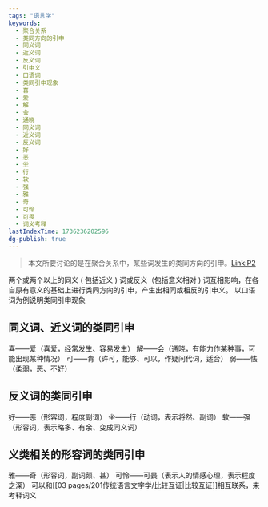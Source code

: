 ```yaml
---
tags: "语言学"
keywords:
  - 聚合关系
  - 类同方向的引申
  - 同义词
  - 近义词
  - 反义词
  - 引申义
  - 口语词
  - 类同引申现象
  - 喜
  - 爱
  - 解
  - 会
  - 通晓
  - 同义词
  - 近义词
  - 反义词
  - 好
  - 恶
  - 坐
  - 行
  - 软
  - 强
  - 雅
  - 奇
  - 可怜
  - 可畏
  - 词义考释
lastIndexTime: 1736236202596
dg-publish: true
---
```

>本文所要讨论的是在聚合关系中，某些词发生的类同方向的引申。[Link:P2](zotero://open-pdf/library/items/S9URKMXS?page=2&annotation=CXDCNXC9)

两个或两个以上的同义 ( 包括近义 ) 词或反义（包括意义相对 ) 词互相影响，在各自原有意义的基础上进行类同方向的引申，产生出相同或相反的引申义。
以口语词为例说明类同引申现象
## 同义词、近义词的类同引申
喜——爱（喜爱，经常发生、容易发生）
解——会（通晓，有能力作某种事，可能出现某种情况）
可——肯（许可，能够、可以，作疑问代词，适合）
弱——怯（柔弱，恶、不好）
## 反义词的类同引申
好——恶（形容词，程度副词）
坐——行（动词，表示将然、副词）
软——强（形容词，表示略多、有余、变成同义词）
## 义类相关的形容词的类同引申
雅——奇（形容词，副词颇、甚）
可怜——可畏（表示人的情感心理，表示程度之深）
可以和[[03 pages/201传统语言文字学/比较互证\|比较互证]]相互联系，来考释词义